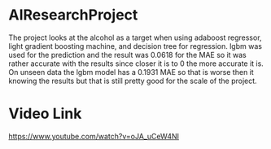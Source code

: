 # AIResearchProject

The project looks at the alcohol as a target when using adaboost regressor, light gradient boosting machine, and decision tree for regression. lgbm was used for the prediction and the result was 0.0618 for the MAE so it was rather accurate with the results since closer it is to 0 the more accurate it is. On unseen data the lgbm model has a 0.1931 MAE so that is worse then it knowing the results but that is still pretty good for the scale of the project. 

# Video Link
https://www.youtube.com/watch?v=oJA_uCeW4NI
